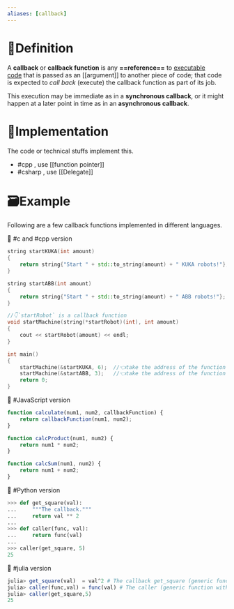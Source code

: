 ```yaml
---
aliases: [callback]
---
```

# 📝Definition
A **callback** or **callback function** is any **==reference==** to [executable code](https://en.wikipedia.org/wiki/Executable_code "Executable code") that is passed as an [[argument]] to another piece of code; that code is expected to _call back_ (execute) the callback function as part of its job.

This execution may be immediate as in a **synchronous callback**, or it might happen at a later point in time as in an **asynchronous callback**.

# 🔎Implementation
The code or technical stuffs implement this.
- #cpp , use [[function pointer]]
- #csharp , use [[Delegate]]
# 🗃Example
Following are a few callback functions implemented in different languages.

📌 #c and #cpp version
```cpp
string startKUKA(int amount)
{
    return string{"Start " + std::to_string(amount) + " KUKA robots!"};
}

string startABB(int amount)
{
    return string{"Start " + std::to_string(amount) + " ABB robots!"};
}

//👇`startRobot` is a callback function
void startMachine(string(*startRobot)(int), int amount)
{
    cout << startRobot(amount) << endl;
}

int main()
{
    startMachine(&startKUKA, 6);  //👈take the address of the function by `&`
    startMachine(&startABB, 3);   //👈take the address of the function by `&`
    return 0;
}
```

📌 #JavaScript version
```javascript
function calculate(num1, num2, callbackFunction) {
    return callbackFunction(num1, num2);
}

function calcProduct(num1, num2) {
    return num1 * num2;
}

function calcSum(num1, num2) {
    return num1 + num2;
}
```


📌 #Python version
```python
>>> def get_square(val):
...     """The callback."""
...     return val ** 2
...
>>> def caller(func, val):
...     return func(val)
...
>>> caller(get_square, 5)
25
```

📌 #julia version
```julia
julia> get_square(val)  = val^2 # The callback get_square (generic function with 1 method)
julia> caller(func,val) = func(val) # The caller (generic function with 1 method)
julia> caller(get_square,5)
25
```
